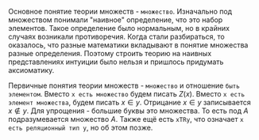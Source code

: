 Основное понятие теории множеств - `множество`. Изначально под 
множеством понимали "наивное" определение, что это набор 
элементов. Такое определение было нормальным, но в крайних 
случаях возникали противоречия. Когда стали разбираться, то 
оказалось, что разные математики вкладывают в понятие 
множества разные определения. Поэтому строить теорию на наивных представлениях интуиции было нельзя и пришлось придумать аксиоматику.

Первичные понятия теории множеств - `множество` и отношение `быть элементом`. Вместо `x есть множество` будем писать $Z(x)$. Вместо `x есть элемент множества`, будем писать $x \in y$. Отрицание $x \in y$ записывается $x \notin y$. Для упрощения - большие буквы это множества. То есть под $A$ подразумевается множество $A$. Также ещё есть `xTRy`, что означает `x есть реляционный тип y`, но об этом позже.